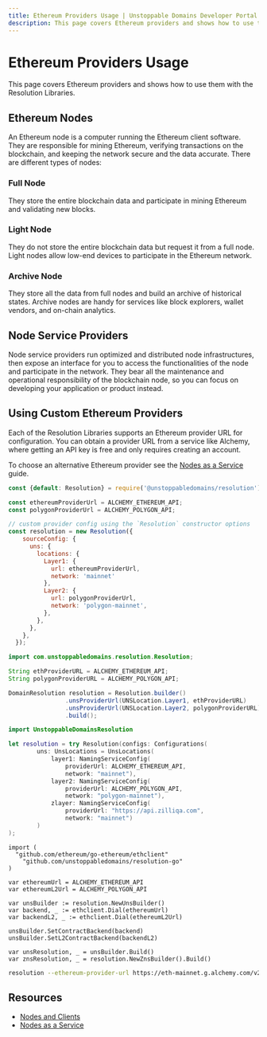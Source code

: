 ```yaml
---
title: Ethereum Providers Usage | Unstoppable Domains Developer Portal
description: This page covers Ethereum providers and shows how to use them with the Resolution Libraries.
---
```


# Ethereum Providers Usage

This page covers Ethereum providers and shows how to use them with the Resolution Libraries.

## Ethereum Nodes

An Ethereum node is a computer running the Ethereum client software. They are responsible for mining Ethereum, verifying transactions on the blockchain, and keeping the network secure and the data accurate. There are different types of nodes:

### Full Node

They store the entire blockchain data and participate in mining Ethereum and validating new blocks.

### Light Node

They do not store the entire blockchain data but request it from a full node. Light nodes allow low-end devices to participate in the Ethereum network.

### Archive Node

They store all the data from full nodes and build an archive of historical states. Archive nodes are handy for services like block explorers, wallet vendors, and on-chain analytics.

## Node Service Providers

Node service providers run optimized and distributed node infrastructures, then expose an interface for you to access the functionalities of the node and participate in the network. They bear all the maintenance and operational responsibility of the blockchain node, so you can focus on developing your application or product instead.

## Using Custom Ethereum Providers

Each of the Resolution Libraries supports an Ethereum provider URL for configuration. You can obtain a provider URL from a service like Alchemy, where getting an API key is free and only requires creating an account.

To choose an alternative Ethereum provider see the [Nodes as a Service](https://ethereum.org/en/developers/docs/nodes-and-clients/nodes-as-a-service/) guide.

```javascript JavaScript
const {default: Resolution} = require('@unstoppabledomains/resolution');

const ethereumProviderUrl = ALCHEMY_ETHEREUM_API;
const polygonProviderUrl = ALCHEMY_POLYGON_API;

// custom provider config using the `Resolution` constructor options
const resolution = new Resolution({
    sourceConfig: {
      uns: {
        locations: {
          Layer1: {
            url: ethereumProviderUrl,
            network: 'mainnet'
          },
          Layer2: {
            url: polygonProviderUrl,
            network: 'polygon-mainnet',
          },
        },
      },
    },
  });
```

```java Java
import com.unstoppabledomains.resolution.Resolution;

String ethProviderURL = ALCHEMY_ETHEREUM_API;
String polygonProviderURL = ALCHEMY_POLYGON_API;

DomainResolution resolution = Resolution.builder()
                .unsProviderUrl(UNSLocation.Layer1, ethProviderURL)
                .unsProviderUrl(UNSLocation.Layer2, polygonProviderURL)
                .build();
```

```swift Swift
import UnstoppableDomainsResolution

let resolution = try Resolution(configs: Configurations(
        uns: UnsLocations = UnsLocations(
            layer1: NamingServiceConfig(
                providerUrl: ALCHEMY_ETHEREUM_API,
                network: "mainnet"),
            layer2: NamingServiceConfig(
                providerUrl: ALCHEMY_POLYGON_API,
                network: "polygon-mainnet"),
            zlayer: NamingServiceConfig(
                providerUrl: "https://api.zilliqa.com",
                network: "mainnet")
        )
);
```

```golang Go
import (
  "github.com/ethereum/go-ethereum/ethclient"
	"github.com/unstoppabledomains/resolution-go"
)

var ethereumUrl = ALCHEMY_ETHEREUM_API
var ethereumL2Url = ALCHEMY_POLYGON_API

var unsBuilder := resolution.NewUnsBuilder()
var backend, _ := ethclient.Dial(ethereumUrl)
var backendL2, _ := ethclient.Dial(ethereumL2Url)

unsBuilder.SetContractBackend(backend)
unsBuilder.SetL2ContractBackend(backendL2)

var unsResolution, _ = unsBuilder.Build()
var znsResolution, _ = resolution.NewZnsBuilder().Build()
```

```bash Resolution CLI
resolution --ethereum-provider-url https://eth-mainnet.g.alchemy.com/v2/${secret} -d udtestdev-usdt.crypto
```

## Resources

* [Nodes and Clients](https://ethereum.org/en/developers/docs/nodes-and-clients/)
* [Nodes as a Service](https://ethereum.org/en/developers/docs/nodes-and-clients/nodes-as-a-service/)
